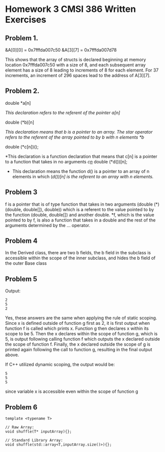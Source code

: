 # Homework 3 CMSI 386 Written Exercises

## Problem 1.

&A[0][0] = 0x7fffda007c50
&A[3][7] = 0x7fffda007d78

 This shows that the array of structs is declared beginning at memory location 0x7fffda007c50 with a size of 8, and each subsequent array element has a size of 8 leading to increments of 8 for each element. For 37 increments, an increment of 296 spaces lead to the address of A[3][7].

## Problem 2.

double \*a[n]
    
*This declaration refers to the referent of the pointer a[n]*
 
double (\*b)[n]
    
*This declaration means that b is a pointer to an array. The star operator refers to the referent of the array pointed to by b with n elements  \*b*

double (\*c[n])();
    
*This declaration is a function declaration that means that c[n] is a pointer to a function that takes in no arguments *c[n]()*
 double (\*d())[n];
    
* This declaration means the function d() is a pointer to an array of n elements in which (*d())[n] is the referent to an array with n elements.*

## Problem 3
    
f is a pointer that is of type function that takes in two arguments (double (\*)(double, double[]), double)) which is a referent to the value pointed to by the function (double, double[]) and another double. \*f, which is the value pointed to by f, is also a function that takes in a double and the rest of the arguments determined by the ... operator.

## Problem 4
    
In the Derived class, there are two b fields, the b field in the subclass is accessible within the scope of the inner subclass, and hides the b field of the outer Base class

## Problem 5
Output:

    2
    5
    2
    
Yes, these answers are the same when applying the rule of static scoping. Since x is defined outside of function g first as 2, it is first output when function f is called which prints x. Function g then declares x within its scope to be 5. Then the x declares within the scope of function g, which is 5, is output following calling function f which outputs the x declared outside the scope of function f. Finally, the x declared outside the scope of g is printed again following the call to function g, resulting in the final output above.

If C++ utilized dynamic scoping, the output would be:

    5
    5
    5
    
since variable x is accessible even within the scope of function g

## Problem 6

```
template <typename T>

// Raw Array:
void shuffle(T* inputArray){};

// Standard Library Array:
void shuffle(std::array<T,inputArray.size()>){};   
```
